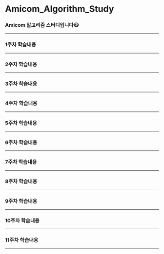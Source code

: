 # Amicom_Algorithm_Study
### Amicom 알고리즘 스터디입니다😃

---
### 1주차 학습내용

---
### 2주차 학습내용

---
### 3주차 학습내용

---
### 4주차 학습내용

---
### 5주차 학습내용

---
### 6주차 학습내용

---
### 7주차 학습내용

---
### 8주차 학습내용

---
### 9주차 학습내용

---
### 10주차 학습내용

---
### 11주차 학습내용

---




